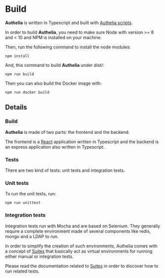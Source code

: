# Build

**Authelia** is written in Typescript and built with [Authelia scripts](docs/authelia-scripts.md).

In order to build **Authelia**, you need to make sure Node with version >= 8 and < 10 and NPM is
installed on your machine.

Then, run the following command to install the node modules:

    npm install

And, this command to build **Authelia** under dist/:

    npm run build

Then you can also build the Docker image with:

    npm run docker build

## Details

### Build

**Authelia** is made of two parts: the frontend and the backend.

The frontend is a [React](https://reactjs.org/) application written in Typescript and
the backend is an express application also written in Typescript.

### Tests

There are two kind of tests: unit tests and integration tests.

### Unit tests

To run the unit tests, run:

    npm run unittest

### Integration tests

Integration tests run with Mocha and are based on Selenium. They generally
require a complete environment made of several components like redis, mongo and a LDAP
to run.

In order to simplify the creation of such environments, Authelia comes with a concept of
[Suites] that basically act as virtual environments for running either
manual or integration tests.

Please read the documentation related to [Suites] in order to discover
how to run related tests.


[Suites]: ./suites.md